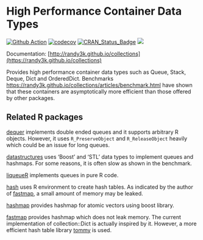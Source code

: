 
<!-- README.md is generated from README.Rmd. Please edit that file -->

# High Performance Container Data Types

[![Github
Action](https://github.com/randy3k/collections/workflows/build/badge.svg?branch=master)](https://github.com/randy3k/collections)
[![codecov](https://codecov.io/gh/randy3k/collections/branch/master/graph/badge.svg)](https://codecov.io/gh/randy3k/collections)
[![CRAN\_Status\_Badge](http://www.r-pkg.org/badges/version/collections)](https://cran.r-project.org/package=collections)
[![](http://cranlogs.r-pkg.org/badges/grand-total/collections)](https://cran.r-project.org/package=collections)

Documentation:
[http://randy3k.github.io/collections](https://randy3k.github.io/collections)

Provides high performance container data types such as Queue, Stack,
Deque, Dict and OrderedDict. Benchmarks
<https://randy3k.github.io/collections/articles/benchmark.html> have
shown that these containers are asymptotically more efficient than those
offered by other packages.

## Related R packages

[dequer](https://CRAN.R-project.org/package=dequer) implements double
ended queues and it supports arbitrary R objects. However, it uses
`R_PreserveObject` and `R_ReleaseObject` heavily which could be an issue
for long queues.

[datastructures](https://CRAN.R-project.org/package=datastructures) uses
‘Boost’ and ‘STL’ data types to implement queues and hashmaps. For some
reasons, it is often slow as shown in the benchmark.

[liqueueR](https://CRAN.R-project.org/package=liqueueR) implements
queues in pure R code.

[hash](https://CRAN.R-project.org/package=hash) uses R environment to
create hash tables. As indicated by the author of
[fastmap](https://CRAN.R-project.org/package=fastmap), a small amount of
memory may be leaked.

[hashmap](https://CRAN.R-project.org/package=hashmap) provides hashmap
for atomic vectors using boost library.

[fastmap](https://CRAN.R-project.org/package=fastmap) provides hashmap
which does not leak memory. The current implementation of
collection::Dict is actually inspired by it. However, a more efficient
hash table library [tommy](https://github.com/amadvance/tommyds/) is
used.
